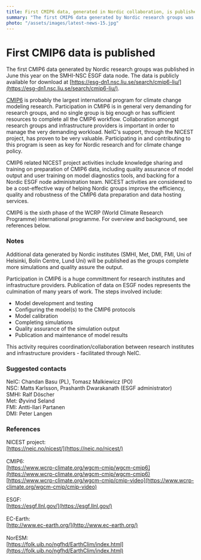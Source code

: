 ```yaml
---
title: First CMIP6 data, generated in Nordic collaboration, is published
summary: "The first CMIP6 data generated by Nordic research groups was published in June this year. CMIP6 is probably the largest international program for climate change modeling research, and collaboration amongst research groups and infrastructure providers is important for managing the very demanding workload."
photo: "/assets/images/latest-news-15.jpg"
---
```


First CMIP6 data is published
===============================

The first CMIP6 data generated by Nordic research groups was published in June this year on the SMHI-NSC ESGF data node. The data is publicly available for download at [https://esg-dn1.nsc.liu.se/search/cmip6-liu/](https://esg-dn1.nsc.liu.se/search/cmip6-liu/). <br>

[CMIP6](https://www.wcrp-climate.org/wgcm-cmip/wgcm-cmip6) is probably the largest international program for climate change modeling research. Participation in CMIP6 is in general very demanding for research groups, and no single group is big enough or has sufficient resources to complete all the CMIP6 workflow. Collaboration amongst research groups and infrastructure providers is important in order to manage the very demanding workload. NeIC's support, through the NICEST project, has proven to be very valuable. Participating in and contributing to this program is seen as key for Nordic research and for climate change policy. <br> 

CMIP6 related NICEST project activities include knowledge sharing and training on preparation of CMIP6 data, including quality assurance of model output and user training on model diagnostics tools, and backing for a Nordic ESGF node administration team. NICEST activities are considered to be a cost-effective way of helping Nordic groups improve the efficiency​​, quality and ​​robustness​​ of ​​the CMIP6 data preparation and data hosting services. <br>

CMIP6 is the sixth phase of the WCRP (World Climate Research Programme) international programme. For overview and background, see references below.
<br>

### Notes
Additional data generated by Nordic institutes (SMHI, Met, DMI, FMI, Uni of Helsinki, Bolin Centre, Lund Uni) will be published as the groups complete more simulations and quality assure the output.

Participation in CMIP6 is a huge committment for research institutes and infrastructure providers. Publication of data on ESGF nodes represents the culmination of many years of work. The steps involved include:
* Model development and testing
* Configuring the model(s) to the CMIP6 protocols
* Model calibration
* Completing simulations
* Quality assurance of the simulation output
* Publication and maintenance of model results<br>

<p>This activity requires coordination/collaboration between research institutes and infrastructure providers - facilitated through NeIC.</p>

### Suggested contacts
NeIC: Chandan Basu (PL), Tomasz Malkiewicz (PO) <br>
NSC: Matts Karlsson, Prashanth Dwarakanath (ESGF administrator) <br>
SMHI: Ralf Döscher <br>
Met: Øyvind Seland <br>
FMI: Antti-Ilari Partanen <br>
DMI: Peter Langen <br>

### References
NICEST project: <br>
[https://neic.no/nicest/](https://neic.no/nicest/)<br>
<br>
CMIP6:<br>
[https://www.wcrp-climate.org/wgcm-cmip/wgcm-cmip6](https://www.wcrp-climate.org/wgcm-cmip/wgcm-cmip6)<br>
[https://www.wcrp-climate.org/wgcm-cmip/cmip-video](https://www.wcrp-climate.org/wgcm-cmip/cmip-video)<br>
<br>
ESGF:<br>
[https://esgf.llnl.gov/](https://esgf.llnl.gov/)<br>
<br>
EC-Earth:<br>
[http://www.ec-earth.org/](http://www.ec-earth.org/)<br>
<br>
NorESM:<br>
[https://folk.uib.no/ngfhd/EarthClim/index.html](https://folk.uib.no/ngfhd/EarthClim/index.html)
